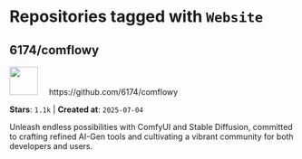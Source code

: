 # Repositories tagged with `Website`


## 6174/comflowy


<a href='https://github.com/6174/comflowy'>
<img src="https://avatars.githubusercontent.com/u/3872872?v=4" width="50" height="50"></a> &nbsp; &nbsp; https://github.com/6174/comflowy

**Stars**: `1.1k` | **Created at**: `2025-07-04`


Unleash endless possibilities with ComfyUI and Stable Diffusion, committed to crafting refined AI-Gen tools and cultivating a vibrant community for both developers and users. 
